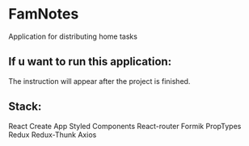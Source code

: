 # FamNotes

Application for distributing home tasks

## If u want to run this application:

The instruction will appear after the project is finished.

## Stack:

React Create App
Styled Components
React-router
Formik
PropTypes
Redux
Redux-Thunk
Axios
